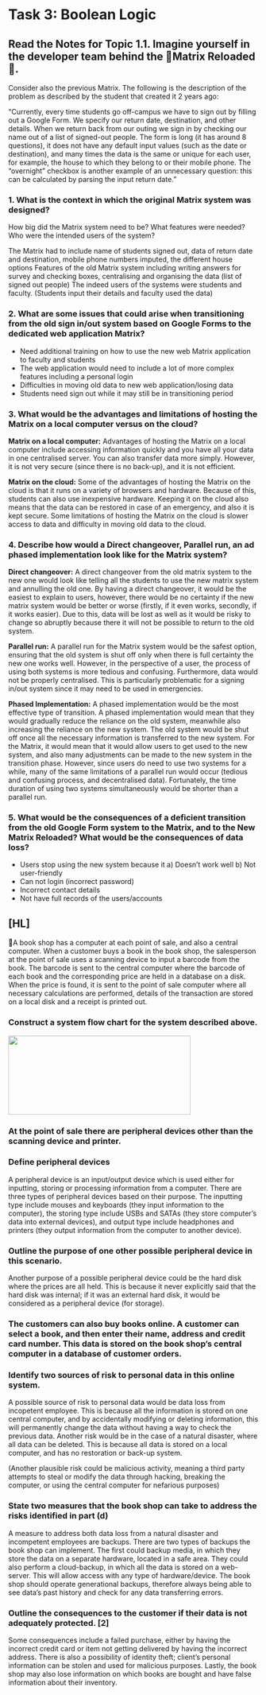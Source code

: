 # Task 3:  Boolean Logic

## Read the Notes for Topic 1.1. Imagine yourself in the developer team behind the 🌟Matrix Reloaded🌟. 
Consider also the previous Matrix. The following is the description of the problem as described by the student that created it 2 years ago:

“Currently, every time students go off-campus we have to sign out by filling out a Google Form. We specify our return date, destination, and other details. When we return back from our outing we sign in by checking our name out of a list of  signed-out people. The form is long (it has around 8 questions), it does not have any default input values (such as the date or destination), and many times the data is the same or unique for each user, for example, the house to which they belong to or their mobile phone. The
“overnight” checkbox is another example of an unnecessary question: this can be calculated by parsing
the input return date.”

### 1. What is the context in which the original Matrix system was designed?
How big did the Matrix system need to be? 
What features were needed?
Who were the intended users of the system?

The Matrix had to include name of students signed out, data of return date and destination, mobile phone numbers imputed, the different house options
Features of the old Matrix system including writing answers for survey and checking boxes, centralising and organising the data (list of signed out people) 
The indeed users of the systems were students and faculty. (Students input their details and faculty used the data) 

### 2. What are some issues that could arise when transitioning from the old sign in/out system based on Google Forms to the dedicated web application Matrix? 

- Need additional training on how to use the new web Matrix application to faculty and students 
- The web application would need to include a lot of more complex features including a personal login 
- Difficulties in moving old data to new web application/losing data 
- Students need sign out while it may still be in transitioning period 

### 3. What would be the advantages and limitations of hosting the Matrix on a local computer versus on the cloud?
**Matrix on a local computer:** 
Advantages of hosting the Matrix on a local computer include accessing information quickly and you have all your data in one centralised server. You can also transfer data more simply. However, it is not very secure (since there is no back-up), and it is not efficient. 

**Matrix on the cloud:** 
Some of the advantages of hosting the Matrix on the cloud is that it runs on a variety of browsers and hardware. Because of this, students can also use inexpensive hardware. Keeping it on the cloud also means that the data can be restored in case of an emergency, and also it is kept secure. Some limitations of hosting the Matrix on the cloud is slower access to data and difficulty in moving old data to the cloud. 


### 4. Describe how would a Direct changeover, Parallel run, an ad phased implementation look like for the Matrix system? 

**Direct changeover:**
A direct changeover from the old matrix system to the new one would look like telling all the students to use the new matrix system and annulling the old one. By having a direct changeover, it would be the easiest to explain to users, however, there would be no certainty if the new matrix system would be better or worse (firstly, if it even works, secondly, if it works easier). Due to this, data will be lost as well as it would be risky to change so abruptly because there it will not be possible to return to the old system. 


**Parallel run:**
A parallel run for the Matrix system would be the safest option, ensuring that the old system is shut off only when there is full certainty the new one works well. However, in the perspective of a user, the process of using both systems is more tedious and confusing. Furthermore, data would not be properly centralised. This is particularly problematic for a signing in/out system since it may need to be used in emergencies. 


**Phased Implementation:** 
A phased implementation would be the most effective type of transition.  A phased implementation would mean that they would gradually reduce the reliance on the old system, meanwhile also increasing the reliance on the new system. The old system would be shut off once all the necessary information is transferred to the new system. For the Matrix, it would mean that it would allow users to get used to the new system, and also many adjustments can be made to the new system in the transition phase. However, since users do need to use two systems for a while, many of the same limitations of a parallel run would occur (tedious and confusing process, and decentralised data). Fortunately, the time duration of using two systems simultaneously would be shorter than a parallel run. 

### 5. What would be the consequences of a deficient transition from the old Google Form system to the Matrix, and to the New Matrix Reloaded? What would be the consequences of data loss?   
- Users stop using the new system because it a) Doesn’t work well b) Not user-friendly
- Can not login (incorrect password) 
- Incorrect contact details 
- Not have full records of the users/accounts

## [HL]
📔A book shop has a computer at each point of sale, and also a central computer. When a customer buys a book in the book shop, the salesperson at the point of sale uses a scanning device to input a barcode from the book. The barcode is sent to the central computer where the barcode of each book and the corresponding price are held in a database on a disk. When the price is found, it is sent to the point of sale computer where all necessary calculations are performed, details of the transaction are stored on a local disk and a receipt is printed out.

### Construct a system flow chart for the system described above. 

<img src="https://github.com/isabelandreatta1/Unit2/blob/main/Task3.jpg" width="367" height="159"/>

### At the point of sale there are peripheral devices other than the scanning device and printer.

### Define peripheral devices

A peripheral device is an input/output device which is used either for inputting,  storing or processing information from a computer. There are three types of peripheral devices based on their purpose. The inputting type include mouses and keyboards (they input information to the computer), the storing type include USBs and SATAs (they store computer’s data into external devices), and output type include headphones and printers (they output information from the computer to another device). 

### Outline the purpose of one other possible peripheral device in this scenario.
Another purpose of a possible peripheral device could be the hard disk where the prices are all held. This is because it never explicitly said that the hard disk was internal; if it was an external hard disk, it would be considered as a peripheral device (for storage). 

### The customers can also buy books online. A customer can select a book, and then enter their name, address and credit card number. This data is stored on the book shop’s central computer in a database of customer orders.

### Identify two sources of risk to personal data in this online system. 
 A possible source of risk to personal data would be data loss from incopetent employee. This is because all the information is stored on one central computer, and by accidentally modifying or deleting information, this will permanently change the data without having a way to check the previous data. Another risk would be in the case of a natural disaster, where all data can be deleted. This is because all data is stored on a local computer, and has no restoration or back-up system. 

(Another plausible risk could be malicious activity, meaning a third party attempts to steal or modify the data through hacking, breaking the computer, or using the central computer for nefarious purposes) 

### State two measures that the book shop can take to address the risks identified in part (d)
A measure to address both data loss from a natural disaster and incompetent employees are backups. There are two types of backups the book shop can implement. The first could backup media, in which they store the data on a separate hardware, located in a safe area. They could also perform a cloud-backup, in which all the data is stored on a web-server. This will allow access with any type of hardware/device. The book shop should operate generational backups, therefore always being able to see data’s past history and check for any data transferring errors. 

### Outline the consequences to the customer if their data is not adequately protected. [2]
Some consequences include a failed purchase, either by having the incorrect credit card or item not getting delivered by having the incorrect address. There is also a possibility of identity theft; client’s personal information can be stolen and used for malicious purposes. Lastly, the book shop may also lose information on which books are bought and have false information about their inventory. 




